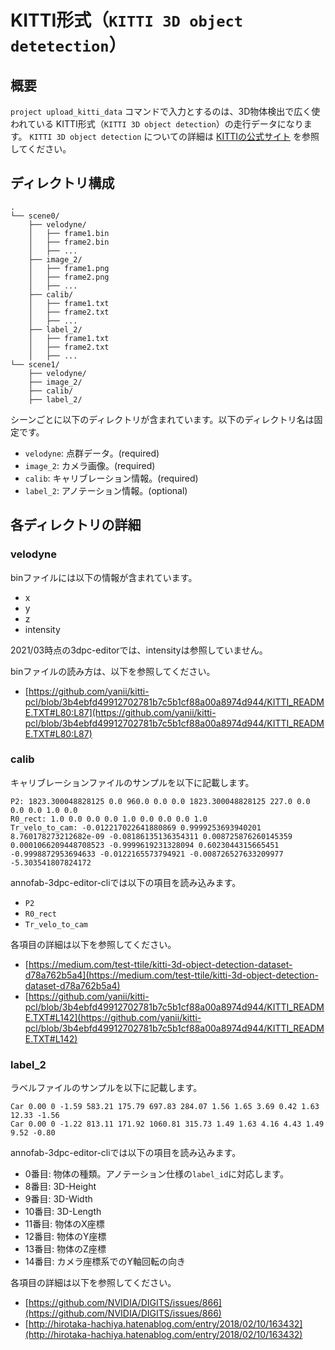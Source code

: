 # KITTI形式（`KITTI 3D object detetection`）

## 概要
`project upload_kitti_data` コマンドで入力とするのは、3D物体検出で広く使われている KITTI形式（`KITTI 3D object detection`）の走行データになります。
`KITTI 3D object detection` についての詳細は [KITTIの公式サイト](http://www.cvlibs.net/datasets/kitti/eval_object.php?obj_benchmark=3d) を参照してください。

## ディレクトリ構成


```
.
└── scene0/
    ├── velodyne/
    │   ├── frame1.bin
    │   ├── frame2.bin
    │   ├── ...
    ├── image_2/
    │   ├── frame1.png
    │   ├── frame2.png
    │   ├── ...
    ├── calib/
    │   ├── frame1.txt
    │   ├── frame2.txt
    │   ├── ...
    ├── label_2/
    │   ├── frame1.txt
    │   ├── frame2.txt
    │   ├── ...
└── scene1/
    ├── velodyne/
    ├── image_2/
    ├── calib/
    ├── label_2/
```

シーンごとに以下のディレクトリが含まれています。以下のディレクトリ名は固定です。
* `velodyne`: 点群データ。(required)
* `image_2`: カメラ画像。(required)
* `calib`: キャリブレーション情報。(required)
* `label_2`: アノテーション情報。(optional)


## 各ディレクトリの詳細

### velodyne
binファイルには以下の情報が含まれています。
* x
* y
* z
* intensity

2021/03時点の3dpc-editorでは、intensityは参照していません。

binファイルの読み方は、以下を参照してください。

- [https://github.com/yanii/kitti-pcl/blob/3b4ebfd49912702781b7c5b1cf88a00a8974d944/KITTI_README.TXT#L80:L87](https://github.com/yanii/kitti-pcl/blob/3b4ebfd49912702781b7c5b1cf88a00a8974d944/KITTI_README.TXT#L80:L87)


### calib
キャリブレーションファイルのサンプルを以下に記載します。

```
P2: 1823.300048828125 0.0 960.0 0.0 0.0 1823.300048828125 227.0 0.0 0.0 0.0 1.0 0.0
R0_rect: 1.0 0.0 0.0 0.0 1.0 0.0 0.0 0.0 1.0
Tr_velo_to_cam: -0.012217022641880869 0.9999253693940201 8.760178273212682e-09 -0.08186135136354311 0.008725876260145359 0.0001066209448708523 -0.9999619231328094 0.6023044315665451 -0.9998872953694633 -0.0122165573794921 -0.008726527633209977 -5.303541807824172
```

annofab-3dpc-editor-cliでは以下の項目を読み込みます。

* `P2`
* `R0_rect`
* `Tr_velo_to_cam`

各項目の詳細は以下を参照してください。

- [https://medium.com/test-ttile/kitti-3d-object-detection-dataset-d78a762b5a4](https://medium.com/test-ttile/kitti-3d-object-detection-dataset-d78a762b5a4)
- [https://github.com/yanii/kitti-pcl/blob/3b4ebfd49912702781b7c5b1cf88a00a8974d944/KITTI_README.TXT#L142](https://github.com/yanii/kitti-pcl/blob/3b4ebfd49912702781b7c5b1cf88a00a8974d944/KITTI_README.TXT#L142)


### label_2

ラベルファイルのサンプルを以下に記載します。

```
Car 0.00 0 -1.59 583.21 175.79 697.83 284.07 1.56 1.65 3.69 0.42 1.63 12.33 -1.56
Car 0.00 0 -1.22 813.11 171.92 1060.81 315.73 1.49 1.63 4.16 4.43 1.49 9.52 -0.80
```

annofab-3dpc-editor-cliでは以下の項目を読み込みます。


* 0番目: 物体の種類。アノテーション仕様の`label_id`に対応します。
* 8番目: 3D-Height
* 9番目: 3D-Width
* 10番目: 3D-Length
* 11番目: 物体のX座標
* 12番目: 物体のY座標
* 13番目: 物体のZ座標
* 14番目: カメラ座標系でのY軸回転の向き


各項目の詳細は以下を参照してください。

- [https://github.com/NVIDIA/DIGITS/issues/866](https://github.com/NVIDIA/DIGITS/issues/866)
- [http://hirotaka-hachiya.hatenablog.com/entry/2018/02/10/163432](http://hirotaka-hachiya.hatenablog.com/entry/2018/02/10/163432)
